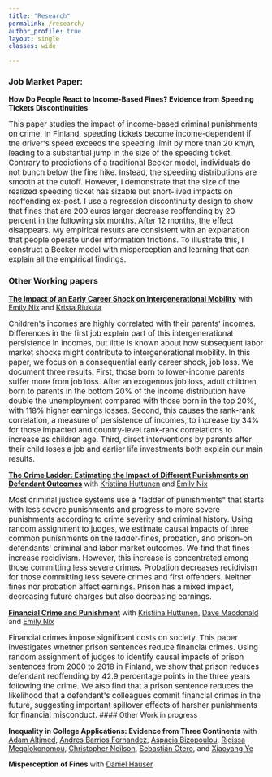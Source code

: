 ```yaml
---
title: "Research"
permalink: /research/
author_profile: true
layout: single
classes: wide

---
```


### **Job Market Paper:**
**How Do People React to Income-Based Fines? Evidence from Speeding Tickets Discontinuities**

<span style="font-size:15px">
This paper studies the impact of income-based criminal punishments on crime. In Finland, speeding tickets become income-dependent if the driver's speed exceeds the speeding limit by more than 20 km/h, leading to a substantial jump in the size of the speeding ticket. Contrary to predictions of a traditional Becker model, individuals do not bunch below the fine hike. Instead, the speeding distributions are smooth at the cutoff. However, I demonstrate that the size of the realized speeding ticket has sizable but short-lived impacts on reoffending ex-post. I use a regression discontinuity design to show that fines that are 200 euros larger decrease reoffending by 20 percent in the following six months. After 12 months, the effect disappears. My empirical results are consistent with an explanation that people operate under information frictions. To illustrate this, I construct a Becker model with misperception and learning that can explain all the empirical findings.
</span>


### Other Working papers

[**The Impact of an Early Career Shock on Intergenerational Mobility**](/assets/docs/Early_Career_Shocks_Intergen_Mobility_062022.pdf) with [Emily Nix](https://sites.google.com/site/emilyenix/) and [Krista Riukula](https://sites.google.com/view/kristariukula/)

<span style="font-size:15px">
  Children's incomes are highly correlated with their parents' incomes. Differences in the first job explain part of this intergenerational persistence in incomes, but little is known about how subsequent labor market shocks might contribute to intergenerational mobility. In this paper, we focus on a consequential early career shock, job loss. We document three results. First, those born to lower-income parents suffer more from job loss. After an exogenous job loss, adult children born to parents in the bottom 20% of the income distribution have double the unemployment compared with those born in the top 20%, with 118% higher earnings losses. Second, this causes the rank-rank correlation, a measure of persistence of incomes, to increase by 34% for those impacted and country-level rank-rank correlations to increase as children age. Third, direct interventions by parents after their child loses a job and earlier life investments both explain our main results.
</span>

[**The Crime Ladder: Estimating the Impact of Different Punishments on Defendant Outcomes**](/assets/docs/ladder.pdf) with [Kristiina Huttunen](https://sites.google.com/site/krhuttunen/) and [Emily Nix](https://sites.google.com/site/emilyenix/)

<span style="font-size:15px">
  Most criminal justice systems use a "ladder of punishments" that starts with less severe punishments and progress to more severe punishments according to crime severity and criminal history. Using random assignment to judges, we estimate causal impacts of three common punishments on the ladder-fines, probation, and prison-on defendants' criminal and labor market outcomes. We find that fines increase recidivism. However, this increase is concentrated among those committing less severe crimes. Probation decreases recidivism for those committing less severe crimes and first offenders. Neither fines nor probation affect earnings. Prison has a mixed impact, decreasing future charges but also decreasing earnings.
</span>

[**Financial Crime and Punishment**](/assets/docs/Financial_Crime_and_Spillovers.pdf) with [Kristiina Huttunen](https://sites.google.com/site/krhuttunen/), [Dave Macdonald](https://sites.google.com/view/dave-mac/home) and [Emily Nix](https://sites.google.com/site/emilyenix/)

<span style="font-size:15px">
Financial crimes impose significant costs on society. This paper investigates whether prison sentences reduce financial crimes. Using random assignment of judges to identify causal impacts of prison sentences from 2000 to 2018 in Finland, we show that prison reduces defendant reoffending by 42.9 percentage points in the three years following the crime. We also find that a prison sentence reduces the likelihood that a defendant's colleagues commit financial crimes in the future, suggesting important spillover effects of harsher punishments for financial misconduct.
</span>
#### Other Work in progress

**Inequality in College Applications: Evidence from Three Continents** with [Adam Altjmed](https://adamaltmejd.se/), [Andres Barrios Fernandez](https://andresbarriosf.github.io/), [Aspacia Bizopoulou](https://sites.google.com/site/aspasiabizopoulou/home), [Rigissa Megalokonomou](http://www.rmegalokonomou.net/), [Christopher Neilson](https://christopherneilson.github.io/), [Sebastián Otero](https://sebotero.webflow.io/), and [Xiaoyang Ye](https://xiaoyangye.github.io/)

**Misperception of Fines** with  [Daniel Hauser](https://danielnhauser.com/)

